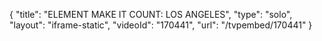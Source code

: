{
    "title": "ELEMENT MAKE IT COUNT: LOS ANGELES",
    "type": "solo",
    "layout": "iframe-static",
    "videoId": "170441",
    "url": "\/tvpembed\/170441"
}